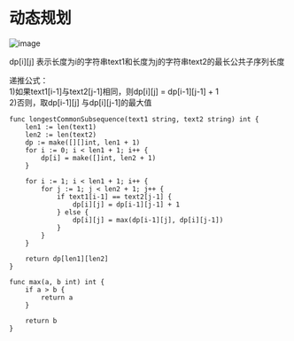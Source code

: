 # 动态规划

![image](https://github.com/user-attachments/assets/9c5377b5-db4d-4bf2-a3ac-a3ec7382155a)

dp[i][j] 表示长度为i的字符串text1和长度为j的字符串text2的最长公共子序列长度  

递推公式：  
1)如果text1[i-1]与text2[j-1]相同，则dp[i][j] = dp[i-1][j-1] + 1  
2)否则，取dp[i-1][j] 与dp[i][j-1]的最大值  

```
func longestCommonSubsequence(text1 string, text2 string) int {
    len1 := len(text1)
    len2 := len(text2)
    dp := make([][]int, len1 + 1)
    for i := 0; i < len1 + 1; i++ {
        dp[i] = make([]int, len2 + 1)
    }

    for i := 1; i < len1 + 1; i++ {
        for j := 1; j < len2 + 1; j++ {
            if text1[i-1] == text2[j-1] {
                dp[i][j] = dp[i-1][j-1] + 1
            } else {
                dp[i][j] = max(dp[i-1][j], dp[i][j-1])
            }
        }
    }

    return dp[len1][len2]
}

func max(a, b int) int {
    if a > b {
        return a
    }

    return b
}
```
